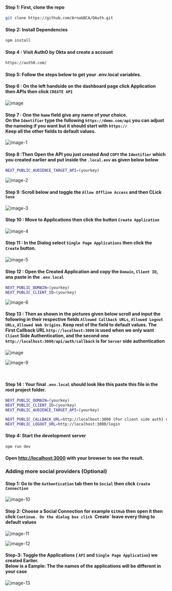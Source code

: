 #### Step 1: First, clone the repo

```bash
git clone https://github.com/ArnabBCA/OAuth.git
```

#### Step 2: Install Dependencies

```bash
npm install
```

#### Step 4 : Visit AuthO by Okta and create a account

```bash
https://auth0.com/
```

#### Step 5: Follow the steps below to get your .env.local variables.

#### Step 6 : On the left handside on the dashboard page click Application then APIs then click `CREATE API`

![image](https://github.com/user-attachments/assets/e70be251-841e-4ab9-a3c5-f97f85ac0575)


#### Step 7 : One the `Name` field give any name of your choice. <br/> On the `Identifier` type the following `https://demo.com/api` you can adjust the nameing if you want but it should start with `https://` <br/> Keep all the other fields to default values.

![image-1](https://github.com/user-attachments/assets/f065f01f-6c3f-4f18-bb21-6506039b6610)


#### Step 8 :Then Open the API you just created And `COPY` the `Identifier` which you created earlier and put inside the `.local.env` as given below below

```bash
NEXT_PUBLIC_AUDIENCE_TARGET_API=(yourkey)
```

![image-2](https://github.com/user-attachments/assets/6394a405-40ee-42aa-af4e-692c6e4faee4)


#### Step 9 :Scroll below and toggle the `Allow Offline Access` and then CLick `Save`

![image-3](https://github.com/user-attachments/assets/5b3b00d9-e0be-4c8a-a3cd-cecbd4d34eb5)


#### Step 10 : Move to Applications then click the button `Create Application`

![image-4](https://github.com/user-attachments/assets/4d56fd3e-c03c-44f2-83bd-568231e1ae89)


#### Step 11 : In the Dialog select `Single Page Applications` then click the `Create` button.

![image-5](https://github.com/user-attachments/assets/7b61dfc0-a323-42a3-99ee-a7b1764f2c24)


#### Step 12 : Open the Created Application and copy the `Domain`, `Client ID`, ans paste in the `.env.local`

```bash
NEXT_PUBLIC_DOMAIN=(yourkey)
NEXT_PUBLIC_CLIENT_ID=(yourkey)
```

![image-6](https://github.com/user-attachments/assets/64420cca-c1be-4188-90d6-3db4c48085c3)


#### Step 13 : Then as shown in the pictures given below scroll and input the following in their respective fields `Allowed Callback URLs`, `Allowed Logout URLs`, `Allowed Web Origins`. Keep rest of the field to default values. The First Callback URL ` http://localhost:3000 ` is used when we only want `Client` Side Authentication, and the second one `http://localhost:3000/api/auth/callback` is for `Server` side authentication


![image](https://github.com/user-attachments/assets/2c24d42c-8c8c-4da6-9b2c-28c0bf75b3e0)

![image-9](https://github.com/user-attachments/assets/493b5d18-ef19-49a1-bd94-3984bbf52465)


<br />

#### Step 14 : Your final `.env.local` should look like this paste this file in the root project folder.

```bash
NEXT_PUBLIC_DOMAIN=(yourkey)
NEXT_PUBLIC_CLIENT_ID=(yourkey)
NEXT_PUBLIC_AUDIENCE_TARGET_API=(yourkey)

NEXT_PUBLIC_CALLBACK_URL=http://localhost:3000 (For client side auth) or http://localhost:3000/api/auth/callback (For server side auth)
NEXT_PUBLIC_LOGOUT_URL=http://localhost:3000/login
```

#### Step 4: Start the development server

```bash
npm run dev
```

#### Open [http://localhost:3000](http://localhost:3000) with your browser to see the result.

### Adding more social providers (Optional)

#### Step 1: Go to the `Authentication` tab then to `Social` then click `Create Connection`

![image-10](https://github.com/user-attachments/assets/58ad5660-1906-4e6d-a1a7-53420d1ac570)


#### Step 2: Choose a Social Connection for example `GitHub` then open it then click `Continue. On the dialog box click `Create` leave every thing to default values

![image-11](https://github.com/user-attachments/assets/61074236-a87d-4272-a5b8-d903bdbcade8)

![image-12](https://github.com/user-attachments/assets/bf0a01e6-b478-4496-8fcb-ceaaf0a3cb68)


#### Step-3: Toggle the Applications ( `API` and `Single Page Application`) we created Earlier.<Br> Below is a Eample: The the names of the applications will be different in your case

![image-13](https://github.com/user-attachments/assets/33f71129-3641-4efa-af56-3e413bade6f1)


